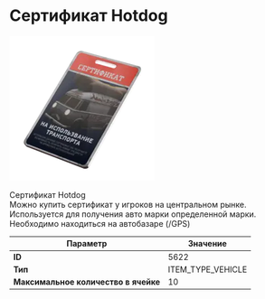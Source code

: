 # Сертификат Hotdog

![Item Image](../img/5622.webp?raw=true)

Сертификат Hotdog<br>Можно купить сертификат у игроков на центральном рынке.<br>Используется для получения авто марки определенной марки.<br>Необходимо находиться на автобазаре (/GPS)


| Параметр | Значение |
|----------|----------|
| **ID** | 5622 |
| **Тип** | ITEM_TYPE_VEHICLE |
| **Максимальное количество в ячейке** | 10 |

